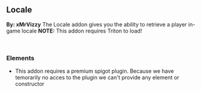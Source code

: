 ## Locale
**By: xMrVizzy**
The Locale addon gives you the ability to retrieve a player in-game locale
**NOTE:** This addon requires Triton to load!

<br>

### Elements
* This addon requires a premium spigot plugin. Because we have temorarily no acces to the plugin we can't provide any element or constructor
